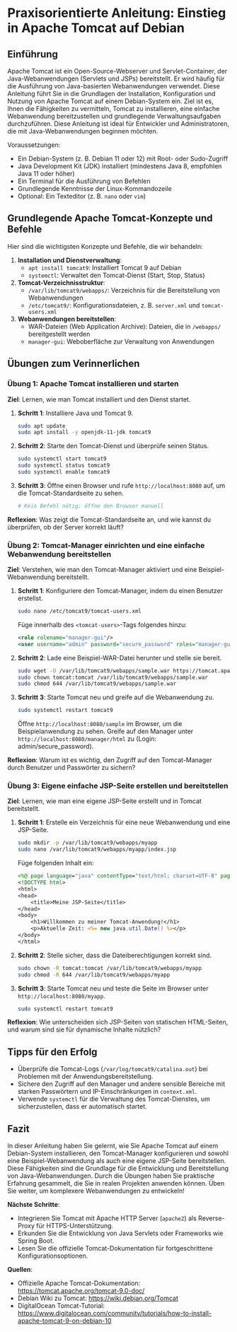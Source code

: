 # Praxisorientierte Anleitung: Einstieg in Apache Tomcat auf Debian

## Einführung
Apache Tomcat ist ein Open-Source-Webserver und Servlet-Container, der Java-Webanwendungen (Servlets und JSPs) bereitstellt. Er wird häufig für die Ausführung von Java-basierten Webanwendungen verwendet. Diese Anleitung führt Sie in die Grundlagen der Installation, Konfiguration und Nutzung von Apache Tomcat auf einem Debian-System ein. Ziel ist es, Ihnen die Fähigkeiten zu vermitteln, Tomcat zu installieren, eine einfache Webanwendung bereitzustellen und grundlegende Verwaltungsaufgaben durchzuführen. Diese Anleitung ist ideal für Entwickler und Administratoren, die mit Java-Webanwendungen beginnen möchten.

Voraussetzungen:
- Ein Debian-System (z. B. Debian 11 oder 12) mit Root- oder Sudo-Zugriff
- Java Development Kit (JDK) installiert (mindestens Java 8, empfohlen Java 11 oder höher)
- Ein Terminal für die Ausführung von Befehlen
- Grundlegende Kenntnisse der Linux-Kommandozeile
- Optional: Ein Texteditor (z. B. `nano` oder `vim`)

## Grundlegende Apache Tomcat-Konzepte und Befehle
Hier sind die wichtigsten Konzepte und Befehle, die wir behandeln:

1. **Installation und Dienstverwaltung**:
   - `apt install tomcat9`: Installiert Tomcat 9 auf Debian
   - `systemctl`: Verwaltet den Tomcat-Dienst (Start, Stop, Status)
2. **Tomcat-Verzeichnisstruktur**:
   - `/var/lib/tomcat9/webapps/`: Verzeichnis für die Bereitstellung von Webanwendungen
   - `/etc/tomcat9/`: Konfigurationsdateien, z. B. `server.xml` und `tomcat-users.xml`
3. **Webanwendungen bereitstellen**:
   - WAR-Dateien (Web Application Archive): Dateien, die in `/webapps/` bereitgestellt werden
   - `manager-gui`: Weboberfläche zur Verwaltung von Anwendungen

## Übungen zum Verinnerlichen

### Übung 1: Apache Tomcat installieren und starten
**Ziel**: Lernen, wie man Tomcat installiert und den Dienst startet.

1. **Schritt 1**: Installiere Java und Tomcat 9.
   ```bash
   sudo apt update
   sudo apt install -y openjdk-11-jdk tomcat9
   ```
2. **Schritt 2**: Starte den Tomcat-Dienst und überprüfe seinen Status.
   ```bash
   sudo systemctl start tomcat9
   sudo systemctl status tomcat9
   sudo systemctl enable tomcat9
   ```
3. **Schritt 3**: Öffne einen Browser und rufe `http://localhost:8080` auf, um die Tomcat-Standardseite zu sehen.
   ```bash
   # Kein Befehl nötig; öffne den Browser manuell
   ```

**Reflexion**: Was zeigt die Tomcat-Standardseite an, und wie kannst du überprüfen, ob der Server korrekt läuft?

### Übung 2: Tomcat-Manager einrichten und eine einfache Webanwendung bereitstellen
**Ziel**: Verstehen, wie man den Tomcat-Manager aktiviert und eine Beispiel-Webanwendung bereitstellt.

1. **Schritt 1**: Konfiguriere den Tomcat-Manager, indem du einen Benutzer erstellst.
   ```bash
   sudo nano /etc/tomcat9/tomcat-users.xml
   ```
   Füge innerhalb des `<tomcat-users>`-Tags folgendes hinzu:
   ```xml
   <role rolename="manager-gui"/>
   <user username="admin" password="secure_password" roles="manager-gui"/>
   ```
2. **Schritt 2**: Lade eine Beispiel-WAR-Datei herunter und stelle sie bereit.
   ```bash
   sudo wget -O /var/lib/tomcat9/webapps/sample.war https://tomcat.apache.org/tomcat-9.0-doc/appdev/sample/sample.war
   sudo chown tomcat:tomcat /var/lib/tomcat9/webapps/sample.war
   sudo chmod 644 /var/lib/tomcat9/webapps/sample.war
   ```
3. **Schritt 3**: Starte Tomcat neu und greife auf die Webanwendung zu.
   ```bash
   sudo systemctl restart tomcat9
   ```
   Öffne `http://localhost:8080/sample` im Browser, um die Beispielanwendung zu sehen. Greife auf den Manager unter `http://localhost:8080/manager/html` zu (Login: admin/secure_password).

**Reflexion**: Warum ist es wichtig, den Zugriff auf den Tomcat-Manager durch Benutzer und Passwörter zu sichern?

### Übung 3: Eigene einfache JSP-Seite erstellen und bereitstellen
**Ziel**: Lernen, wie man eine eigene JSP-Seite erstellt und in Tomcat bereitstellt.

1. **Schritt 1**: Erstelle ein Verzeichnis für eine neue Webanwendung und eine JSP-Seite.
   ```bash
   sudo mkdir -p /var/lib/tomcat9/webapps/myapp
   sudo nano /var/lib/tomcat9/webapps/myapp/index.jsp
   ```
   Füge folgenden Inhalt ein:
   ```jsp
   <%@ page language="java" contentType="text/html; charset=UTF-8" pageEncoding="UTF-8"%>
   <!DOCTYPE html>
   <html>
   <head>
       <title>Meine JSP-Seite</title>
   </head>
   <body>
       <h1>Willkommen zu meiner Tomcat-Anwendung!</h1>
       <p>Aktuelle Zeit: <%= new java.util.Date() %></p>
   </body>
   </html>
   ```
2. **Schritt 2**: Stelle sicher, dass die Dateiberechtigungen korrekt sind.
   ```bash
   sudo chown -R tomcat:tomcat /var/lib/tomcat9/webapps/myapp
   sudo chmod -R 644 /var/lib/tomcat9/webapps/myapp
   ```
3. **Schritt 3**: Starte Tomcat neu und teste die Seite im Browser unter `http://localhost:8080/myapp`.
   ```bash
   sudo systemctl restart tomcat9
   ```

**Reflexion**: Wie unterscheiden sich JSP-Seiten von statischen HTML-Seiten, und warum sind sie für dynamische Inhalte nützlich?

## Tipps für den Erfolg
- Überprüfe die Tomcat-Logs (`/var/log/tomcat9/catalina.out`) bei Problemen mit der Anwendungsbereitstellung.
- Sichere den Zugriff auf den Manager und andere sensible Bereiche mit starken Passwörtern und IP-Einschränkungen in `context.xml`.
- Verwende `systemctl` für die Verwaltung des Tomcat-Dienstes, um sicherzustellen, dass er automatisch startet.

## Fazit
In dieser Anleitung haben Sie gelernt, wie Sie Apache Tomcat auf einem Debian-System installieren, den Tomcat-Manager konfigurieren und sowohl eine Beispiel-Webanwendung als auch eine eigene JSP-Seite bereitstellen. Diese Fähigkeiten sind die Grundlage für die Entwicklung und Bereitstellung von Java-Webanwendungen. Durch die Übungen haben Sie praktische Erfahrung gesammelt, die Sie in realen Projekten anwenden können. Üben Sie weiter, um komplexere Webanwendungen zu entwickeln!

**Nächste Schritte**:
- Integrieren Sie Tomcat mit Apache HTTP Server (`apache2`) als Reverse-Proxy für HTTPS-Unterstützung.
- Erkunden Sie die Entwicklung von Java Servlets oder Frameworks wie Spring Boot.
- Lesen Sie die offizielle Tomcat-Dokumentation für fortgeschrittene Konfigurationsoptionen.

**Quellen**:
- Offizielle Apache Tomcat-Dokumentation: https://tomcat.apache.org/tomcat-9.0-doc/
- Debian Wiki zu Tomcat: https://wiki.debian.org/Tomcat
- DigitalOcean Tomcat-Tutorial: https://www.digitalocean.com/community/tutorials/how-to-install-apache-tomcat-9-on-debian-10